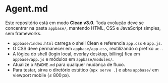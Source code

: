 # Agent.md

Este repositório está em modo **Clean v3.0**. Toda evolução deve se concentrar
na pasta `appbase/`, mantendo HTML, CSS e JavaScript simples, sem frameworks.

- `appbase/index.html` carrega o shell Clean e referencia `app.css` e `app.js`.
- O CSS deve permanecer em `appbase/app.css`, reutilizando o prefixo `ac-`.
- A lógica do shell (login local, overlay desktop, billing) fica em
  `appbase/app.js` e módulos em `appbase/modules/`.
- Atualize o `README.md` para qualquer mudança de fluxo.
- Para testar, sirva o diretório estático (`npx serve .`) e abra `appbase/` em
  viewport mobile (≤ 800 px).
